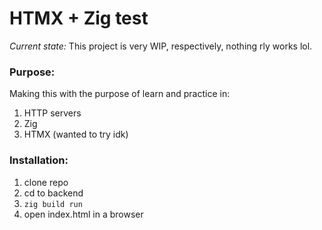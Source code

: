# HTMX + Zig test
*Current state:* This project is very WIP, respectively, nothing rly works lol.

### Purpose:
Making this with the purpose of learn and practice in:
1. HTTP servers
2. Zig
3. HTMX (wanted to try idk)

### Installation:
1. clone repo
2. cd to backend
3. `zig build run`
4. open index.html in a browser
